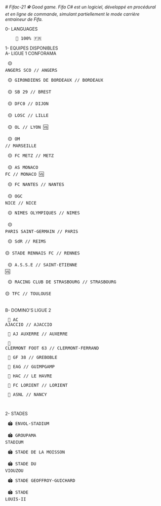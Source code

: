 <em> # Fifac-21
⚽ Good game. Fifa C# est un logiciel, développé en procédural et en ligne de commande, simulant partiellement le mode carrière entraineur de Fifa. </em> </br>

0- LANGUAGES </br>
<pre>    💬 100% 🇫🇷 </br></pre>


1- EQUIPES DISPONIBLES </br>
     A- LIGUE 1 CONFORAMA </br>
       <pre> 🟡 ANGERS SCO                          // ANGERS  </pre>
       <pre> 🟡 GIRONDIENS DE BORDEAUX              // BORDEAUX </pre>
       <pre> 🟡 SB 29                               // BREST </pre>
       <pre> 🟡 DFC0                                // DIJON </pre>
       <pre> 🟡 LOSC                                // LILLE </pre>
       <pre> 🟡 OL                                  // LYON 🆚 </pre>
       <pre> 🟡 OM                                  // MARSEILLE </pre>
       <pre> 🟡 FC METZ                             // METZ </pre>
       <pre> 🟡 AS MONACO FC                        // MONACO 🆚 </pre>
       <pre> 🟡 FC NANTES                           // NANTES </pre>
       <pre> 🟡 OGC NICE                            // NICE </pre>
       <pre> 🟡 NIMES OLYMPIQUES                    // NIMES </pre>
       <pre> 🟡 PARIS SAINT-GERMAIN                 // PARIS </pre>
       <pre> 🟡 SdR                                 // REIMS </pre>
       <pre> 🟡 STADE RENNAIS FC                    // RENNES </pre>
       <pre> 🟡 A.S.S.E                             // SAINT-ETIENNE 🆚 </pre>
       <pre> 🟡 RACING CLUB DE STRASBOURG           // STRASBOURG </pre>
       <pre> 🟡 TFC                                 // TOULOUSE </pre>
        </br>
    B- DOMINO'S LIGUE 2 </br>
       <pre> 🔵 AC AJACCIO                          // AJACCIO </pre>
       <pre> 🔵 AJ AUXERRE                          // AUXERRE </pre>
       <pre> 🔵 CLERMONT FOOT 63                    // CLERMONT-FERRAND </pre>
       <pre> 🔵 GF 38                               // GREBOBLE </pre>
       <pre> 🔵 EAG                                 // GUIMPGAMP </pre>
       <pre> 🔵 HAC                                 // LE HAVRE </pre>
       <pre> 🔵 FC LORIENT                          // LORIENT </pre>
       <pre> 🔵 ASNL                                // NANCY </pre>
</br>

2- STADES </br>
    <pre> 🏟️ ENVOL-STADIUM </pre>
    <pre> 🏟️ GROUPAMA STADIUM </pre>
    <pre> 🏟️ STADE DE LA MOISSON </pre>
    <pre> 🏟️ STADE DU VIOUZOU </pre>
    <pre> 🏟️ STADE GEOFFROY-GUICHARD </pre>
    <pre> 🏟️ STADE LOUIS-II </pre>
